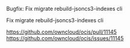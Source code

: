 Bugfix: Fix migrate rebuild-jsoncs3-indexes cli

Fix migrate rebuild-jsoncs3-indexes cli

https://github.com/owncloud/ocis/pull/11145
https://github.com/owncloud/ocis/issues/11145
